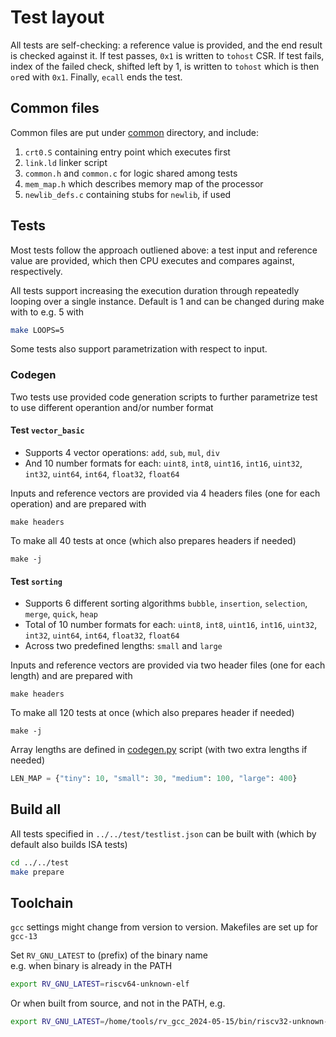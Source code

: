 # Test layout

All tests are self-checking: a reference value is provided, and the end result is checked against it. If test passes, `0x1` is written to `tohost` CSR. If test fails, index of the failed check, shifted left by 1, is written to `tohost` which is then `or`ed with `0x1`. Finally, `ecall` ends the test.

## Common files

Common files are put under [common](./common/) directory, and include:
1. `crt0.S` containing entry point which executes first
2. `link.ld` linker script
3. `common.h` and `common.c` for logic shared among tests
4. `mem_map.h` which describes memory map of the processor
5. `newlib_defs.c` containing stubs for `newlib`, if used

## Tests

Most tests follow the approach outliened above: a test input and reference value are provided, which then CPU executes and compares against, respectively.

All tests support increasing the execution duration through repeatedly looping over a single instance. Default is 1 and can be changed during make with to e.g. 5 with

``` bash
make LOOPS=5
```

Some tests also support parametrization with respect to input.

### Codegen
Two tests use provided code generation scripts to further parametrize test to use different operantion and/or number format

#### Test `vector_basic`

- Supports 4 vector operations: `add`, `sub`, `mul`, `div`  
- And 10 number formats for each: `uint8`, `int8`, `uint16`, `int16`, `uint32`, `int32`, `uint64`, `int64`, `float32`, `float64`  

Inputs and reference vectors are provided via 4 headers files (one for each operation) and are prepared with 
```
make headers
```

To make all 40 tests at once (which also prepares headers if needed)
```
make -j
```

#### Test `sorting`

- Supports 6 different sorting algorithms `bubble`, `insertion`, `selection`, `merge`, `quick`, `heap`  
- Total of 10 number formats for each: `uint8`, `int8`, `uint16`, `int16`, `uint32`, `int32`, `uint64`, `int64`, `float32`, `float64`  
- Across two predefined lengths: `small` and `large`

Inputs and reference vectors are provided via two header files (one for each length) and are prepared with 
```
make headers
```

To make all 120 tests at once (which also prepares header if needed)
```
make -j
```

Array lengths are defined in [codegen.py](./sorting/codegen.py) script (with two extra lengths if needed)

```python
LEN_MAP = {"tiny": 10, "small": 30, "medium": 100, "large": 400}
```

## Build all
All tests specified in `../../test/testlist.json` can be built with (which by default also builds ISA tests)

``` bash
cd ../../test
make prepare
```
## Toolchain

`gcc` settings might change from version to version. Makefiles are set up for `gcc-13`  

Set `RV_GNU_LATEST` to (prefix) of the binary name  
e.g. when binary is already in the PATH
```bash
export RV_GNU_LATEST=riscv64-unknown-elf
```

Or when built from source, and not in the PATH, e.g.
```bash
export RV_GNU_LATEST=/home/tools/rv_gcc_2024-05-15/bin/riscv32-unknown-elf
```
